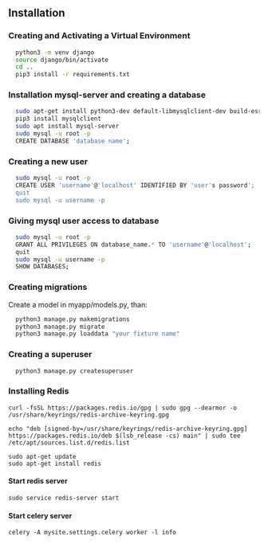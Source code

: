 ## Installation


### Creating and Activating a Virtual Environment


```bash    
  python3 -m venv django
  source django/bin/activate
  cd ..
  pip3 install -r requirements.txt
```

### Installation mysql-server and creating a database
```bash
  sudo apt-get install python3-dev default-libmysqlclient-dev build-essential
  pip3 install mysqlclient
  sudo apt install mysql-server
  sudo mysql -u root -p
  CREATE DATABASE 'database name';
```

### Creating a new user

```bash
  sudo mysql -u root -p
  CREATE USER 'username'@'localhost' IDENTIFIED BY 'user's password';
  quit
  sudo mysql -u username -p
```

### Giving mysql user access to database

```bash
  sudo mysql -u root -p
  GRANT ALL PRIVILEGES ON database_name.* TO 'username'@'localhost';
  quit
  sudo mysql -u username -p
  SHOW DATABASES;
```

### Creating migrations 

Create a model in myapp/models.py, than:

```bash
  python3 manage.py makemigrations
  python3 manage.py migrate
  python3 manage.py loaddata "your fixture name"
```

### Creating a superuser 

```bash
  python3 manage.py createsuperuser
```

### Installing Redis
```commandline
curl -fsSL https://packages.redis.io/gpg | sudo gpg --dearmor -o /usr/share/keyrings/redis-archive-keyring.gpg

echo "deb [signed-by=/usr/share/keyrings/redis-archive-keyring.gpg] https://packages.redis.io/deb $(lsb_release -cs) main" | sudo tee /etc/apt/sources.list.d/redis.list

sudo apt-get update
sudo apt-get install redis
```
#### Start redis server

```commandline
sudo service redis-server start
```

#### Start celery server

```commandline
celery -A mysite.settings.celery worker -l info
```